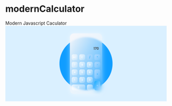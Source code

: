 # modernCalculator
Modern Javascript Caculator
![Modern Javascript Calculator](https://github.com/AboutErfan/modernCalculator/blob/master/preview.png?raw=true)

